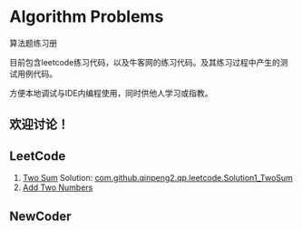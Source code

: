 # Algorithm Problems

算法题练习册

目前包含leetcode练习代码，以及牛客网的练习代码。及其练习过程中产生的测试用例代码。

方便本地调试与IDE内编程使用，同时供他人学习或指教。

欢迎讨论！
---


## LeetCode

1. [Two Sum](https://leetcode.com/problems/two-sum/) 
    Solution: [com.github.qinpeng2.qp.leetcode.Solution1_TwoSum](https://github.com/qinpeng2/algorithm_problem/blob/master/src/main/java/com/github/qinpeng2/ap/leetcode/Solution1_TwoSum.java)
2. [Add Two Numbers](https://leetcode.com/problems/add-two-numbers/)

## NewCoder
